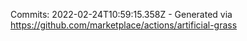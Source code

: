 Commits: 2022-02-24T10:59:15.358Z - Generated via https://github.com/marketplace/actions/artificial-grass
<br>
